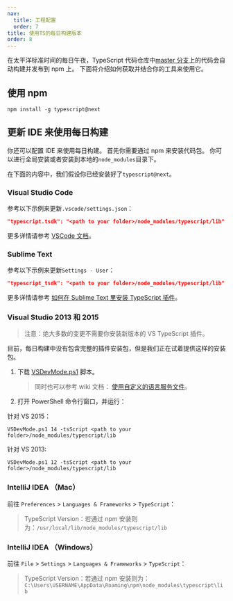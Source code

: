 ```yaml
---
nav:
  title: 工程配置
  order: 7
title: 使用TS的每日构建版本
order: 8
---
```



在太平洋标准时间的每日午夜，TypeScript 代码仓库中[master 分支](https://github.com/Microsoft/TypeScript/tree/master)上的代码会自动构建并发布到 npm 上。
下面将介绍如何获取并结合你的工具来使用它。

## 使用 npm

```shell
npm install -g typescript@next
```

## 更新 IDE 来使用每日构建

你还可以配置 IDE 来使用每日构建。
首先你需要通过 npm 来安装代码包。
你可以进行全局安装或者安装到本地的`node_modules`目录下。

在下面的内容中，我们假设你已经安装好了`typescript@next`。

### Visual Studio Code

参考以下示例来更新`.vscode/settings.json`：

```json
"typescript.tsdk": "<path to your folder>/node_modules/typescript/lib"
```

更多详情请参考 [VSCode 文档](https://code.visualstudio.com/Docs/languages/typescript#_using-newer-typescript-versions)。

### Sublime Text

参考以下示例来更新`Settings - User`：

```json
"typescript_tsdk": "<path to your folder>/node_modules/typescript/lib"
```

更多详情请参考 [如何在 Sublime Text 里安装 TypeScript 插件](https://github.com/Microsoft/TypeScript-Sublime-Plugin#installation)。

### Visual Studio 2013 和 2015

> 注意：绝大多数的变更不需要你安装新版本的 VS TypeScript 插件。

目前，每日构建中没有包含完整的插件安装包，但是我们正在试着提供这样的安装包。

1. 下载 [VSDevMode.ps1](https://github.com/Microsoft/TypeScript/blob/master/scripts/VSDevMode.ps1) 脚本。

   > 同时也可以参考 wiki 文档： [使用自定义的语言服务文件](https://github.com/Microsoft/TypeScript/wiki/Dev-Mode-in-Visual-Studio#using-a-custom-language-service-file)。

2. 打开 PowerShell 命令行窗口，并运行：

针对 VS 2015：

```posh
VSDevMode.ps1 14 -tsScript <path to your folder>/node_modules/typescript/lib
```

针对 VS 2013:

```posh
VSDevMode.ps1 12 -tsScript <path to your folder>/node_modules/typescript/lib
```

### IntelliJ IDEA （Mac）

前往 `Preferences` > `Languages & Frameworks` > `TypeScript`：

> TypeScript Version：若通过 npm 安装则为：`/usr/local/lib/node_modules/typescript/lib`

### IntelliJ IDEA （Windows）

前往 `File` > `Settings` > `Languages & Frameworks` > `TypeScript`：

> TypeScript Version：若通过 npm 安装则为：`C:\Users\USERNAME\AppData\Roaming\npm\node_modules\typescript\lib`
